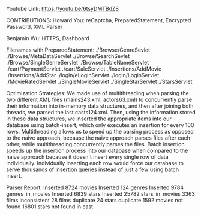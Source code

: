Youtube Link: https://youtu.be/6tsyDMTBdZ8

CONTRIBUTIONS:
Howard You: reCaptcha, PreparedStatement, Encrypted Password, XML Parser

Benjamin Wu: HTTPS, Dashboard

Filenames with PreparedStatement:
./Browse/GenreSevlet
./Browse/MetaDataServlet
./Browse/SearchSevlet
./Browse/SingleGenreServlet
./Browse/TableNameServlet
./cart/PaymentServlet
./cart/SaleServlet
./Insertions/AddMovie
./Insertions/AddStar
./login/eLoginServlet
./login/LoginServlet
./MovieRatedServlet
./SingleMovieServlet
./SingleStarServlet
./StarsServlet


Optimization Strategies:
We made use of multithreading when parsing the two different XML files (mains243.xml, actors63.xml) to concurrently parse their information
into in-memory data structures, and then after joining both threads, we parsed the last casts124.xml. Then, using the information stored in these data structures, we inserted the appropriate items into our database using batch-insert, which only executes an insertion for every 100 rows. Multithreading allows us to speed up the parsing process as opposed to the naive approach, because the naive approach parses files after each other, while multithreading concurrently parses the files. Batch insertion speeds up the insertion process into our database when compared to the naive approach because it doesn't insert every single row of data individually. Individually inserting each row would force our database to serve thousands of insertion queries instead of just a few using batch insert.

Parser Report:
Inserted 8724 movies
Inserted 124 genres
Inserted 9784 genres_in_movies
Inserted 6839 stars
Inserted 25782 stars_in_movies
3363 films inconsistent
28 films duplicate
24 stars duplicate
1592 movies not found
16801 stars not found in cast
